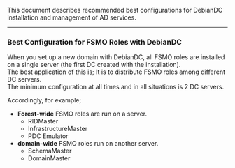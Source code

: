 This document describes recommended best configurations for DebianDC installation and management of AD services. <br>

---

### Best Configuration for FSMO Roles with DebianDC <br>
When you set up a new domain with DebianDC, all FSMO roles are installed on a single server (the first DC created with the installation). <br>
The best application of this is; It is to distribute FSMO roles among different DC servers. <br>
The minimum configuration at all times and in all situations is 2 DC servers.<br>

Accordingly, for example; <br>
- **Forest-wide** FSMO roles are run on a server. <br>
    - RIDMaster
    - InfrastructureMaster
    - PDC Emulator
- **domain-wide** FSMO roles run on another server. <br>
    - SchemaMaster
    - DomainMaster
